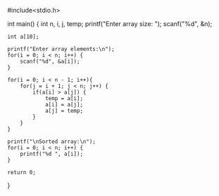 #include<stdio.h>

int main() {
    int n, i, j, temp;
    printf("Enter array size: ");
    scanf("%d", &n);

    int a[10];
    
    printf("Enter array elements:\n");
    for(i = 0; i < n; i++) {
        scanf("%d", &a[i]);
    }

    for(i = 0; i < n - 1; i++){
        for(j = i + 1; j < n; j++) {
            if(a[i] > a[j]) {
                temp = a[i];
                a[i] = a[j];
                a[j] = temp;
            }
        }
    }

    printf("\nSorted array:\n");
    for(i = 0; i < n; i++) {
        printf("%d ", a[i]);
    }

    return 0;
}

